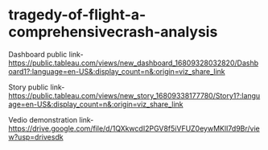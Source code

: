 # tragedy-of-flight-a-comprehensivecrash-analysis


Dashboard public link-https://public.tableau.com/views/new_dashboard_16809328032820/Dashboard1?:language=en-US&:display_count=n&:origin=viz_share_link

Story public link-https://public.tableau.com/views/new_story_16809338177780/Story1?:language=en-US&:display_count=n&:origin=viz_share_link

Vedio demonstration link-https://drive.google.com/file/d/1QXkwcdI2PGV8f5iVFUZ0eywMKlI7d9Br/view?usp=drivesdk

